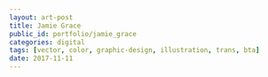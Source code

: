```yaml
---
layout: art-post
title: Jamie Grace
public_id: portfolio/jamie_grace
categories: digital
tags: [vector, color, graphic-design, illustration, trans, bta]
date: 2017-11-11
---
```

